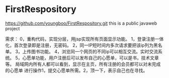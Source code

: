 ﻿FirstRespository
================

https://github.com/youngboo/FirstRespository.git
this is a public javaweb project

需求：
0，重构代码，实现分层，用jsp实现所有页面显示功能。
1，登录注册一体化，首次登录即是注册，无密码。
2，同一IP短时间内多次请求要把该ip列为黑名单。
3，上传图书功能。
4，浏览同一个网页的不同ip可以相互交流。实时交流系统。
5，心愿单功能，用户注册后可以发布自己的心愿单，可以是书，技术文章等。
局域网内所有人都可以看到，显示在主页，所有注册的会员都可以对未完成的心愿单
进行操作1，提交心愿单所需。2，顶一下，表示自己也在寻找。
